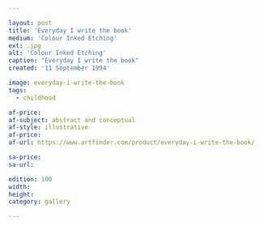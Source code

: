 ```yaml
---

layout: post
title: 'Everyday I write the book'
medium: 'Colour Inked Etching'
ext: .jpg
alt: 'Colour Inked Etching'
caption: "Everyday I write the book"
created: '11 September 1994'

image: everyday-i-write-the-book
tags:
  - childhood

af-price:
af-subject: abstract and conceptual
af-style: illustrative
af-price:
af-url: https://www.artfinder.com/product/everyday-i-write-the-book/

sa-price:
sa-url:

edition: 100
width:
height:
category: gallery

---
```

